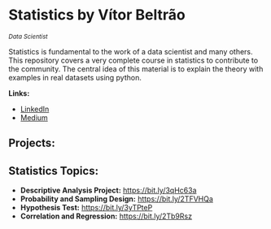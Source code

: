 # Statistics by Vítor Beltrão
<sub>*Data Scientist*

Statistics is fundamental to the work of a data scientist and many others.
This repository covers a very complete course in statistics to contribute to the community.
The central idea of this material is to explain the theory with examples in real datasets using python.

**Links:**
* [LinkedIn](https://www.linkedin.com/in/v%C3%ADtor-beltr%C3%A3o-56a912178/)
* [Medium](https://www.medium.com)


## Projects:

## Statistics Topics:
* **Descriptive Analysis Project:** https://bit.ly/3qHc63a
* **Probability and Sampling Design:** https://bit.ly/2TFVHQa
* **Hypothesis Test:** https://bit.ly/3yTPteP
* **Correlation and Regression:** https://bit.ly/2Tb9Rsz

